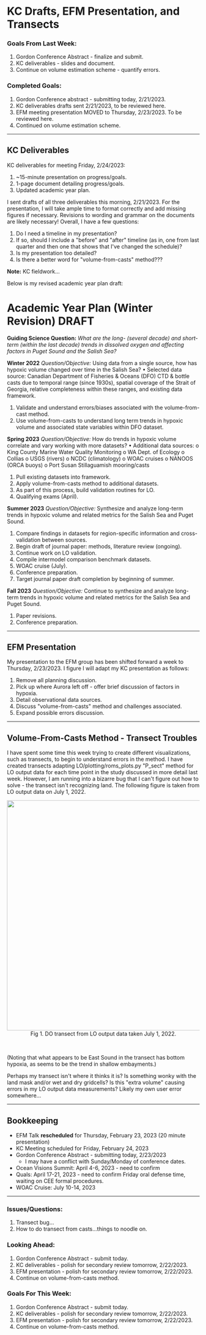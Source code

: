 # KC Drafts, EFM Presentation, and Transects

### Goals From Last Week:
1. Gordon Conference Abstract - finalize and submit.
2. KC deliverables - slides and document.
4. Continue on volume estimation scheme - quantify errors.

### Completed Goals:
1. Gordon Conference abstract - submitting today, 2/21/2023.
2. KC deliverables drafts sent 2/21/2023, to be reviewed here.
3. EFM meeting presentation MOVED to Thursday, 2/23/2023. To be reviewed here.
4. Continued on volume estimation scheme.

---

## KC Deliverables

KC deliverables for meeting Friday, 2/24/2023:
1. ~15-minute presentation on progress/goals.
2. 1-page document detailing progress/goals.
3. Updated academic year plan.

I sent drafts of all three deliverables this morning, 2/21/2023. For the presentation, I will take ample time to format correctly and add missing figures if necessary. Revisions to wording and grammar on the documents are likely necessary! Overall, I have a few questions:
1. Do I need a timeline in my presentation?
2. If so, should I include a "before" and "after" timeline (as in, one from last quarter and then one that shows that I've changed the schedule)?
3. Is my presentation too detailed?
4. Is there a better word for "volume-from-casts" method???

**Note:** KC fieldwork...

Below is my revised academic year plan draft:

# Academic Year Plan (Winter Revision) DRAFT

**Guiding Science Question:** *What are the long- (several decade) and short-term (within the last decade) trends in dissolved oxygen and affecting factors in Puget Sound and the Salish Sea?*

**Winter 2022**
*Question/Objective:* Using data from a single source, how has hypoxic volume changed over time in the Salish Sea?
•	Selected data source: Canadian Department of Fisheries & Oceans (DFO) CTD & bottle casts due to temporal range (since 1930s), spatial coverage of the Strait of Georgia, relative completeness within these ranges, and existing data framework.
1.	Validate and understand errors/biases associated with the volume-from-cast method.
2.	Use volume-from-casts to understand long term trends in hypoxic volume and associated state variables within DFO dataset.


**Spring 2023**
*Question/Objective:* How do trends in hypoxic volume correlate and vary working with more datasets?
•	Additional data sources:
o	King County Marine Water Quality Monitoring
o	WA Dept. of Ecology
o	Collias
o	USGS (rivers)
o	NCDC (climatology)
o	WOAC cruises
o	NANOOS (ORCA buoys)
o	Port Susan Stillaguamish mooring/casts
1.	Pull existing datasets into framework.
2.	Apply volume-from-casts method to additional datasets.
3.	As part of this process, build validation routines for LO.
4.	Qualifying exams (April).


**Summer 2023**
*Question/Objective:* Synthesize and analyze long-term trends in hypoxic volume and related metrics for the Salish Sea and Puget Sound. 
1.	Compare findings in datasets for region-specific information and cross-validation between sources.
2.	Begin draft of journal paper: methods, literature review (ongoing).
3.	Continue work on LO validation.
4.	Compile intermodel comparison benchmark datasets.
5.	WOAC cruise (July).
6.	Conference preparation.
7.	Target journal paper draft completion by beginning of summer.


**Fall 2023**
*Question/Objective:* Continue to synthesize and analyze long-term trends in hypoxic volume and related metrics for the Salish Sea and Puget Sound.
1.	Paper revisions.
2.	Conference preparation.

---

## EFM Presentation

My presentation to the EFM group has been shifted forward a week to Thursday, 2/23/2023. I figure I will adapt my KC presentation as follows:
1. Remove all planning discussion.
2. Pick up where Aurora left off - offer brief discussion of factors in hypoxia.
3. Detail observational data sources.
4. Discuss "volume-from-casts" method and challenges associated.
5. Expand possible errors discussion.

---

## Volume-From-Casts Method - Transect Troubles

I have spent some time this week trying to create different visualizations, such as transects, to begin to understand errors in the method. I have created transects adapting LO/plotting/roms_plots.py "P_sect" method for LO output data for each time point in the study discussed in more detail last week. However, I am running into a bizarre bug that I can't figure out how to solve - the transect isn't recognizing land. The following figure is taken from LO output data on July 1, 2022.

<p style="text-align:center;"><img src="https://user-images.githubusercontent.com/55995675/220457281-181ae871-e379-4892-8022-e382f4d4943c.png" width="600"/><br>Fig 1. DO transect from LO output data taken July 1, 2022.</p><br>

(Noting that what appears to be East Sound in the transect has bottom hypoxia, as seems to be the trend in shallow embayments.)

Perhaps my transect isn't where it thinks it is? Is something wonky with the land mask and/or wet and dry gridcells? Is this "extra volume" causing errors in my LO output data measurements? Likely my own user error somewhere...

---

## Bookkeeping 
* EFM Talk **rescheduled** for Thursday, February 23, 2023 (20 minute presentation)
* KC Meeting scheduled for Friday, February 24, 2023
* Gordon Conference Abstract - submitting today, 2/23/2023
  * I may have a conflict with Sunday/Monday of conference dates.
* Ocean Visions Summit: April 4-6, 2023 - need to confirm
* Quals: April 17-21, 2023 - need to confirm Friday oral defense time, waiting on CEE formal procedures.
* WOAC Cruise: July 10-14, 2023

---

### Issues/Questions:
1. Transect bug...
2. How to do transect from casts...things to noodle on.

### Looking Ahead:
1. Gordon Conference Abstract - submit today.
2. KC deliverables - polish for secondary review tomorrow, 2/22/2023.
3. EFM presentation - polish for secondary review tomorrow, 2/22/2023.
4. Continue on volume-from-casts method.

### Goals For This Week:
1. Gordon Conference Abstract - submit today.
2. KC deliverables - polish for secondary review tomorrow, 2/22/2023.
3. EFM presentation - polish for secondary review tomorrow, 2/22/2023.
4. Continue on volume-from-casts method.
